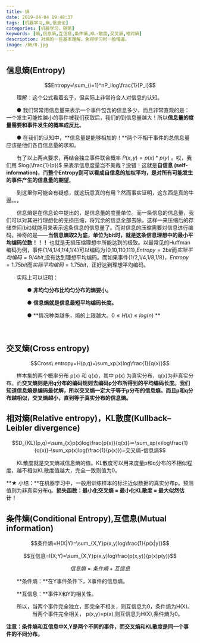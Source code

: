 ```yaml
---
title: 熵
date: 2019-04-04 19:48:37
tags: [机器学习,熵,信息论]
categories: [机器学习，随笔]
keywords: [熵,信息熵,互信息,条件熵,KL-散度,交叉熵,相对熵]
description: 对熵的一些基本理解，免得学习时一脸懵逼。
image: /熵/0.jpg
---
```




## 信息熵(Entropy)

$$Entropy=\sum_{i=1}^nP_ilog\frac{1}{P_i}$$

　　理解：这个公式看着玄乎，但实际上非常符合人对信息的认知。

　　● 我们常常用信息量来表示一个事件包含的信息多少，而且非常直观的是：一个发生可能性越小的事件被我们获取后，我们的到信息量越大！所以**信息量的度量需要和事件发生的概率成反比**。

　　● 在我们的认知中，**信息量是能够相加的！**两个不相干事件的总信息量应该是他们各自信息量的求和。

　　有了以上两点要求，再结合独立事件联合概率 $P(x,y)=p(x)*p(y)$ 。哎，我们用 $log(\frac{1}{p})$ 来表示信息度量岂不美哉？没错！这就是**自信息 (self-information)**。而**整个Entropy则可以看成自信息的加权平均，是对所有可能发生的事件产生的信息量的期望**。 

　　到这里你可能会有疑惑，就这玩意真的有用？然而事实证明，这东西是真的牛逼。。。

　　信息熵是在信息论中提出的，是信息量的度量单位。而一条信息的信息量，我们可以对其进行理想化的无损压缩，将冗余的信息全部去除，这样一来压缩后的存储空间(bit)就能用来表示这条信息的信息量了。而对信息的压缩需要对信息进行编码。神奇的是——**当信息熵取2为底，单位为bit时，就是这条信息理想中的最小平均编码位数！！！** 也就是无损压缩理想中所能达到的极致。以最常见的Huffman编码为例，事件{1/4,1/4,1/4,1/4}可以编码为{0,10,110,111},$Entropy=2bit​$而$实际平均编码=9/4bit​$ ,没有达到理想平均编码。而如果事件{1/2,1/4,1/8,1/8}，$Entropy=1.75bit​$而$实际平均编码=1.75bit​$，正好达到理想平均编码。

　　实际上可以证明：

　　　　● **非均匀分布比均匀分布的熵要小。**

　　　　● **信息熵就是信息最短平均编码长度。**

　　　　● **情况种类越多，熵的上限越大。$0\le H(x) \le log(n)$ **

　　



## 交叉熵(Cross entropy)

$$Cross\ entropy=H(p,q)=\sum_xp(x)log\frac{1}{q(x)}$$

　　样本集的两个概率分布 p(x) 和 q(x)，其中 p(x) 为真实分布，q(x)为非真实分布。而**交叉熵则是用q分布的编码规则去编码p分布所得到的平均编码长度。**我们知道信息熵是编码最优解，所以交叉熵一定大于等于p分布的信息熵。而且**p和q分布越相似，交叉熵越小，直到等于真实分布的信息熵。**



## 相对熵(Relative entropy)，KL散度(Kullback–Leibler divergence)

$$D_{KL}(p,q)=\sum_{x}p(x)log\frac{p(x)}{q(x)}＝\sum_xp(x)log\frac{1}{q(x)}-\sum_xp(x)log(\frac{1}{p(x)})=交叉熵-信息熵$$

　　KL散度就是交叉熵减信息熵的值。KL散度可以用来度量p和q分布的不相似程度，越不相似KL散度值越大，完全一致则值为0。



**★ 小结：**在机器学习中，一般用训练样本的标注近似数据的真实分布p。预测值则为非真实分布q。**损失函数：最小化交叉熵 = 最小化KL散度 = 最大似然估计！** 



##  条件熵(Conditional Entropy),互信息(Mutual information)

$$条件熵=H(X|Y)=\sum_{X,Y}p(x,y)log\frac{1}{p(x|y)}$$

$$互信息=I(X;Y)=\sum_{X,Y}p(x,y)log\frac{p(x,y)}{p(x)p(y)}$$

$$信息熵=条件熵+互信息$$

　　**条件熵：**在Y事件条件下，X事件的信息熵。

　　**互信息：**事件X和Y的相关性。

　　所以，当两个事件完全独立，即完全不相关，则互信息为0，条件熵为H(X)。
　　　　　当两个事件完全相关， p(x,y)=p(x),则互信息为H(X),条件熵为0。



**注意：条件熵和互信息中X,Y是两个不同的事件，而交叉熵和KL散度是同一个事件的不同分布。**

